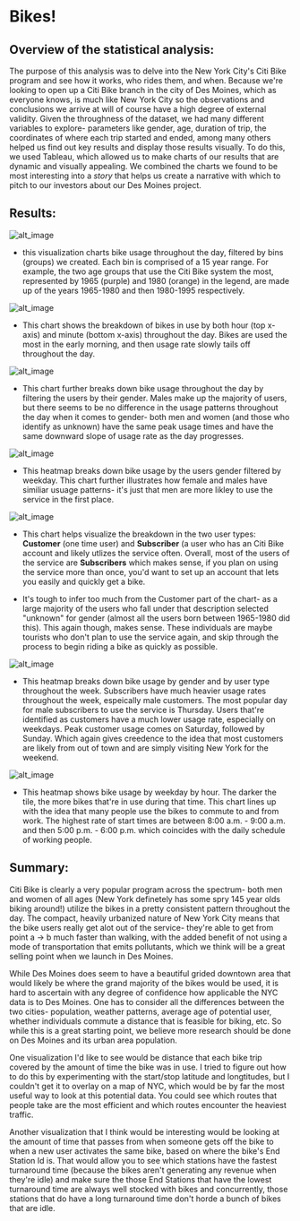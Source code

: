 # Bikes!

## Overview of the statistical analysis:  

The purpose of this analysis was to delve into the New York City's Citi Bike program and see how it works, who rides them, and when.  Because we're looking to open up a Citi Bike branch in the city of Des Moines, which as everyone knows, is much like New York City so the observations and conclusions we arrive at will of course have a high degree of external validity.  Given the throughness of the dataset, we had many different variables to explore- parameters like gender, age, duration of trip, the coordinates of where each trip started and ended, among many others helped us find out key results and display those results visually. To do this, we used Tableau, which allowed us to make charts of our results that are dynamic and visually appealing.  We combined the charts we found to be most interesting into a *story* that helps us create a narrative with which to pitch to our investors about our Des Moines project.

## Results: 


![alt_image](https://github.com/Nickguild1993/bikesharing/blob/main/Tableau_visualizations/Bike_usage_by_hour_bins.png)

- this visualization charts bike usage throughout the day, filtered by bins (groups) we created. Each bin is comprised of a 15 year range. For example, the two age groups that use the Citi Bike system the most, represented by 1965 (purple) and 1980 (orange) in the legend, are made up of the years 1965-1980 and then 1980-1995 respectively.

![alt_image](https://github.com/Nickguild1993/bikesharing/blob/main/Tableau_visualizations/Bikes_hour_minute.png)

- This chart shows the breakdown of bikes in use by both hour (top x-axis) and minute (bottom x-axis) throughout the day. Bikes are used the most in the early morning, and then usage rate slowly tails off throughout the day.

![alt_image](https://github.com/Nickguild1993/bikesharing/blob/main/Tableau_visualizations/Bikes_hour_minute_gender.png)

- This chart further breaks down bike usage throughout the day by filtering the users by their gender.  Males make up the majority of users, but there seems to be no difference in the usage patterns throughout the day when it comes to gender- both men and women (and those who identify as unknown) have the same peak usage times and have the same downward slope of usage rate as the day progresses.

![alt_image](https://github.com/Nickguild1993/bikesharing/blob/main/Tableau_visualizations/Heatmap_weekday_gender.png)

- This heatmap breaks down bike usage by the users gender filtered by weekday.  This chart further illustrates how female and males have similiar usuage patterns- it's just that men are more likley to use the service in the first place.

![alt_image](https://github.com/Nickguild1993/bikesharing/blob/main/Tableau_visualizations/Usertype_gender_bins.png)

- This chart helps visualize the breakdown in the two user types: **Customer** (one time user) and **Subscriber** (a user who has an Citi Bike account and likely utlizes the service often.  Overall, most of the users of the service are **Subscribers** which makes sense, if you plan on using the service more than once, you'd want to set up an account that lets you easily and quickly get a bike.  

- It's tough to infer too much from the Customer part of the chart- as a large majority of the users who fall under that description selected "unknown" for gender (almost all the users born between 1965-1980 did this).  This again though, makes sense.  These individuals are maybe tourists who don't plan to use the service again, and skip through the process to begin riding a bike as quickly as possible.

![alt_image](https://github.com/Nickguild1993/bikesharing/blob/main/Tableau_visualizations/Usertype_gender_weekday.png)

- This heatmap breaks down bike usage by gender and by user type throughout the week. Subscribers have much heavier usage rates throughout the week, espeically male customers.  The most popular day for male subscribers to use the service is Thursday.  Users that're identified as customers have a much lower usage rate, especially on weekdays.  Peak customer usage comes on Saturday, followed by Sunday. Which again gives creedence to the idea that most customers are likely from out of town and are simply visiting New York for the weekend.

![alt_image](https://github.com/Nickguild1993/bikesharing/blob/main/Tableau_visualizations/heatmap_weekday_hours.png)

- This heatmap shows bike usage by weekday by hour.  The darker the tile, the more bikes that're in use during that time. This chart lines up with the idea that many people use the bikes to commute to and from work.  The highest rate of start times are between 8:00 a.m. - 9:00 a.m. and then 5:00 p.m. - 6:00 p.m. which coincides with the daily schedule of working people.


## Summary: 

Citi Bike is clearly a very popular program across the spectrum- both men and women of all ages (New York definetely has some spry 145 year olds biking around!) utilize the bikes in a pretty consistent pattern throughout the day. The compact, heavily urbanized nature of New York City means that the bike users really get alot out of the service- they're able to get from point a -> b much faster than walking, with the added benefit of not using a mode of transportation that emits pollutants, which we think will be a great selling point when we launch in Des Moines.

While Des Moines does seem to have a beautiful grided downtown area that would likely be where the grand majority of the bikes would be used, it is hard to ascertain with any degree of confidence how applicable the NYC data is to Des Moines.  One has to consider all the differences between the two cities- population, weather patterns, average age of potential user, whether individuals commute a distance that is feasible for biking, etc.  So while this is a great starting point, we believe more research should be done on Des Moines and its urban area population.

One visualization I'd like to see would be distance that each bike trip covered by the amount of time the bike was in use.  I tried to figure out how to do this by experimenting with the start/stop latitude and longtitudes, but I couldn't get it to overlay on a map of NYC, which would be by far the most useful way to look at this potential data.  You could see which routes that people take are the most efficient and which routes encounter the heaviest traffic.

Another visualization that I think would be interesting would be looking at the amount of time that passes from when someone gets off the bike to when a new user activates the same bike, based on where the bike's End Station Id is. That would allow you to see which stations have the fastest turnaround time (because the bikes aren't generating any revenue when they're idle) and make sure the those End Stations that have the lowest turnaround time are always well stocked with bikes and concurrently, those stations that do have a long turnaround time don't horde a bunch of bikes that are idle.
